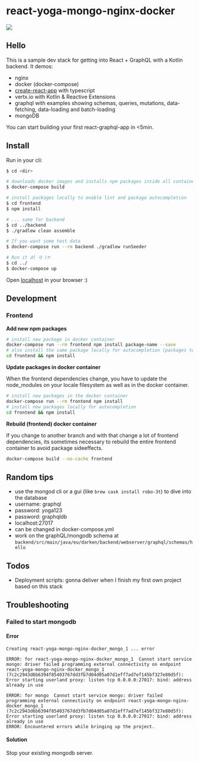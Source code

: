 # react-yoga-mongo-nginx-docker 

![](https://img.shields.io/badge/Approved-Value--Deal-brightgreen.svg)

## Hello

This is a sample dev stack for getting into React + GraphQL with a Kotlin backend. It demos:

* nginx
* docker (docker-compose)
* [create-react-app](https://github.com/facebook/create-react-app) with typescript
* vertx.io with Kotlin & Reactive Extensions
* graphql with examples showing schemas, queries, mutations, data-fetching, data-loading and batch-loading
* mongoDB

You can start building your first react-graphql-app in <5min.

## Install

Run in your cli:

```bash
$ cd <dir>

# downloads docker images and installs npm packages inside all containers
$ docker-compose build

# install packages locally to enable lint and package autocompletion
$ cd frontend
$ npm install

# ... same for backend
$ cd ../backend
$ ./gradlew clean assemble

# If you want some test data
$ docker-compose run --rm backend ./gradlew runSeeder

# Run it ᕕ( ᐛ )ᕗ
$ cd ../
$ docker-compose up
```

Open [localhost](http://localhost) in your browser :)

## Development
### Frontend
**Add new npm packages**
```bash
# install new package in docker container
docker-compose run --rm frontend npm install package-name --save
# also install the same package locally for autocompletion (packages to install are automatically detected in shared package.json)
cd frontend && npm install
```
**Update packages in docker container**

When the frontend dependencies change, you have to update the node_modules on your locale filesystem as well as in the docker container.
```bash
# install new packages in the docker container
docker-compose run --rm frontend npm install
# install new packages locally for autocompletion
cd frontend && npm install
```
**Rebuild (frontend) docker container**

If you change to another branch and with that change a lot of frontend dependencies, its sometimes necessary to rebuild the entire frontend container to avoid package sideeffects.
```bash
docker-compose build --no-cache frontend
```
## Random tips

* use the mongod cli or a gui (like `brew cask install robo-3t`) to dive into the database
* username: graphql
* password: yoga123
* password: graphqldb
* localhost:27017
* can be changed in docker-compose.yml
* work on the graphQL/mongodb schema at `backend/src/main/java/eu/darken/backend/webserver/graphql/schemas/hello`

## Todos

* Deployment scripts: gonna deliver when I finish my first own project based on this stack

## Troubleshooting

### Failed to start mongodb

#### Error

```text
Creating react-yoga-mongo-nginx-docker_mongo_1 ... error

ERROR: for react-yoga-mongo-nginx-docker_mongo_1  Cannot start service mongo: driver failed programming external connectivity on endpoint react-yoga-mongo-nginx-docker_mongo_1 (7c2c2943d6b6394f85403767dd3fb7d04d05a07d1eff7ad7ef145bf327e80d5f): Error starting userland proxy: listen tcp 0.0.0.0:27017: bind: address already in use

ERROR: for mongo  Cannot start service mongo: driver failed programming external connectivity on endpoint react-yoga-mongo-nginx-docker_mongo_1 (7c2c2943d6b6394f85403767dd3fb7d04d05a07d1eff7ad7ef145bf327e80d5f): Error starting userland proxy: listen tcp 0.0.0.0:27017: bind: address already in use
ERROR: Encountered errors while bringing up the project.
```

#### Solution

Stop your existing mongodb server.
